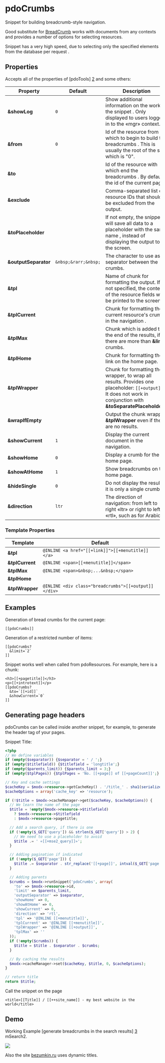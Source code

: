 # pdoCrumbs

Snippet for building breadcrumb-style navigation.

Good substitute for [BreadCrumb][1] works with documents from any contexts and provides a number of options for selecting resources.

Snippet has a very high speed, due to selecting only the specified elements from the database per request .

## Properties

Accepts all of the properties of [pdoTools] [2] and some others:

Property             | Default              | Description
---------------------|----------------------|------------------------------------------------------------------------------------------------------------------------------------------------------------------
**&showLog**         | `0`                  | Show additional information on the work of the snippet . Only displayed to users logged in to the «mgr» context.
**&from**            | `0`                  | Id of the resource from which to begin to build the breadcrumbs . This is usually the root of the site, which is "0".
**&to**              |                      | Id of the resource with which end the breadcrumbs . By default, the id of the current page.
**&exclude**         |                      | Comma-separated list of resource IDs that should be excluded from the output.
**&toPlaceholder**   |                      | If not empty, the snippet will save all data to a placeholder with the same name , instead of displaying the output to the screen.
**&outputSeparator** | `&nbsp;&rarr;&nbsp;` | The character to use as a separator between the crumbs.
**&tpl**             |                      | Name of chunk for formatting the output. If not specified, the contents of the resource fields will be printed to the screen.
**&tplCurrent**      |                      | Chunk for formatting the current resource's crumb in the navigation .
**&tplMax**          |                      | Chunk which is added to the end of the results, if there are more than **&limit** crumbs.
**&tplHome**         |                      | Chunk for formatting the link on the home page.
**&tplWrapper**      |                      | Chunk for formatting the wrapper, to wrap all results. Provides one placeholder: `[[+output]]`. It does not work in conjunction with **&toSeparatePlaceholders**.
**&wrapIfEmpty**     |                      | Output the chunk wrapper **&tplWrapper** even if there are no results.
**&showCurrent**     | `1`                  | Display the current document in the navigation.
**&showHome**        | `0`                  | Display a crumb for the home page.
**&showAtHome**      | `1`                  | Show breadcrumbs on the home page.
**&hideSingle**      | `0`                  | Do not display the result if it is only a single crumb.
**&direction**       | `ltr`                | The direction of navigation: from left to right «ltr» or right to left «rtl», such as for Arabic.

### Template Properties

Template        | Default
----------------|-----------------------------------------------------
**&tpl**        | `@INLINE <a href="[[+link]]">[[+menutitle]]</a>`
**&tplCurrent** | `@INLINE <span>[[+menutitle]]</span>`
**&tplMax**     | `@INLINE <span>&nbsp;...&nbsp;</span>`
**&tplHome**    |
**&tplWrapper** | `@INLINE <div class="breadcrumbs">[[+output]]</div>`

## Examples

Generation of bread crumbs for the current page:

```modx
[[pdoCrumbs]]
```

Generation of a restricted number of items:

```modx
[[pdoCrumbs?
  &limit=`2`
]]
```

Snippet works well when called from pdoResources. For example, here is a chunk:

```modx
<h3>[[+pagetitle]]</h3>
<p>[[+introtext]]</p>
[[pdoCrumbs?
  &to=`[[+id]]`
  &showCurrent=`0`
]]
```

## Generating page headers

pdoCrumbs can be called inside another snippet, for example, to generate the header tag of your pages.

Snippet Title:

```php
<?php
// We define variables
if (empty($separator)) {$separator = ' / ';}
if (empty($titlefield)) {$titlefield = 'longtitle';}
if (empty($parents_limit)) {$parents_limit = 3;}
if (empty($tplPages)) {$tplPages = 'No. [[+page]] of [[+pageCount]]';}

// Key and cache settings
$cacheKey = $modx->resource->getCacheKey() . '/title_' . sha1(serialize($_REQUEST));
$cacheOptions = array('cache_key' => 'resource');

if (!$title = $modx->cacheManager->get($cacheKey, $cacheOptions)) {
  // We learn the name of the page
  $title = !empty($modx->resource->$titlefield)
    ? $modx->resource->$titlefield
    : $modx->resource->pagetitle;

  // Add a search query, if there is one
  if (!empty($_GET['query']) && strlen($_GET['query']) > 2) {
    // We need to use a placeholder to avoid
    $title .= ' «[[+mse2_query]]»';
  }

  // Adding pagination if indicated
  if (!empty($_GET['page'])) {
    $title .= $separator . str_replace('[[+page]]', intval($_GET['page']), $tplPages);
  }

  // Adding parents
  $crumbs = $modx->runSnippet('pdoCrumbs', array(
    'to' => $modx->resource->id,
    'limit' => $parents_limit,
    'outputSeparator' => $separator,
    'showHome' => 0,
    'showAtHome' => 0,
    'showCurrent' => 0,
    'direction' => 'rtl',
    'tpl' => '@INLINE [[+menutitle]]',
    'tplCurrent' => '@INLINE [[+menutitle]]',
    'tplWrapper' => '@INLINE [[+output]]',
    'tplMax' => ''
  ));
  if (!empty($crumbs)) {
    $title = $title . $separator . $crumbs;
  }

  // By caching the results
  $modx->cacheManager->set($cacheKey, $title, 0, $cacheOptions);
}

// return title
return $title;
```

Call the snippet on the page

```modx
<title>[[Title]] / [[++site_name]] - my best website in the world</title>
```

## Demo

Working Example [generate breadcrumbs in the search results] [3] mSearch2.

[![](https://file.modx.pro/files/a/f/4/af4033fffb71ad040e3ff2f6c01d9bf5s.jpg)](https://file.modx.pro/files/a/f/4/af4033fffb71ad040e3ff2f6c01d9bf5.png)

Also the site [bezumkin.ru][4] uses dynamic titles.

[1]: http://rtfm.modx.com/extras/revo/breadcrumb
[2]: /en/components/pdotools/general-properties
[3]: http://bezumkin.ru/search?query=pdotools
[4]: http://bezumkin.ru/
